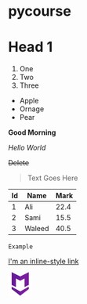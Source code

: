 # pycourse

# Head 1

1. One
2. Two
3. Three

* Apple
* Ornage
* Pear

**Good Morning**

_Hello World_

~~Delete~~

> Text Goes Here

| Id | Name | Mark |
|---|---|---|
| 1 | Ali | 22.4 |
| 2 | Sami | 15.5 |
| 3 | Waleed | 40.5 |

`Example`

[I'm an inline-style link](https://www.google.com)

![alt text][logo]

[logo]: https://github.com/adam-p/markdown-here/raw/master/src/common/images/icon48.png "Logo Title Text 2"

